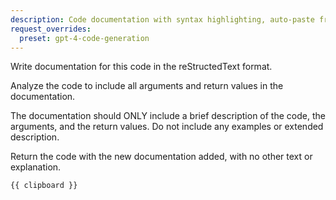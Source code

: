 ```yaml
---
description: Code documentation with syntax highlighting, auto-paste from clipboard
request_overrides:
  preset: gpt-4-code-generation
---
```


Write documentation for this code in the reStructedText format.

Analyze the code to include all arguments and return values in the documentation.

The documentation should ONLY include a brief description of the code, the arguments,
and the return values. Do not include any examples or extended description.

Return the code with the new documentation added, with no other text or explanation.

```{{ syntax_label }}
{{ clipboard }}
```
